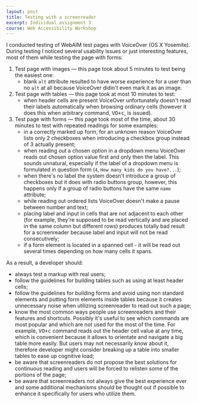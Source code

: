 ```yaml
---
layout: post
title: Testing with a screenreader
excerpt: Individual assignment 3
course: Web Accessibility Workshop
---
```



I conducted testing of WebAIM test pages with VoiceOver (OS X Yosemite). During testing I noticed several usability issues or just interesting features, most of them while testing the page with forms:

1. Test page with images — this page took about 5 minutes to test being the easiest one:
	- blank `alt` attribute resulted to have worse experience for a user than no `alt` at all because VoiceOver didin't even mark it as an image.
2. Test page with tables — this page took at most 10 minutes to test:
	- when header cells are present VoiceOver unfortunately doesn't read their labels automatically when browsing ordinary cells (however it does this when arbitrary command, <kbd>VO+c</kbd>, is issued).
3. Test page with forms — this page took most of the time, about 30 minutes to test with repeated readings for some examples:
	- in a correctly marked up form, for an unknown reason VoiceOver lists only 2 checkboxes when introducing a checkbox group instead of 3 actually present;
	- when reading out a chosen option in a dropdown menu VoiceOver reads out chosen option value first and only then the label. This sounds unnatural, especially if the label of a dropdown menu is formulated in question form (`4`, `How many kids do you have?...`);
	- when there's no label the system doesn't introduce a group of checkboxes  but it does with radio buttons group, however, this happens only if a group of radio buttons have the same `name` attribute;
	- while reading out ordered lists VoiceOver doesn't make a pause between number and text;
	- placing label and input in cells that are not adjacent to each other (for example, they're supposed to be read vertically and are placed in the same column but different rows) produces totally bad result for a screenreader because label and input will not be read consecutively;
	- if a form element is located in a spanned cell - it will be read out several times depending on how many cells it spans.

As a result, a developer should:

- always test a markup with real users;
- follow the guidelines for building tables such as using at least header cells;
- follow the guidelines for building forms and avoid using non standard elements and putting form elements inside tables because it creates unnecessary noise when utilizing screenreader to read out such a page;
- know the most common ways people use screenreaders and their features and shortcuts. Possibly it's useful to see which commands are most popular and which are not used for the most of the time. For example, <kbd>VO+c</kbd> command reads out the header cell value at any time, which is convenient because it allows to orientate and navigate a big table more easily. But users may not necessarily know about it, therefore developer might consider breaking up a table into smaller tables to ease up cognitive load;
- be aware that screenreaders do not propose the best solutions for continuous reading and users will be forced to relisten some of the portions of the page;
- be aware that screenreaders not always give the best experience ever and some additional mechanisms should be thought out if possible to enhance it specifically for users who utilize them.